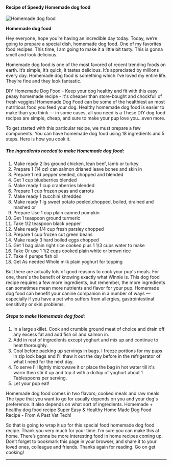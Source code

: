             

#### Recipe of Speedy Homemade dog food

![Homemade dog food](https://img-global.cpcdn.com/recipes/771b00c9c859db31/751x532cq70/homemade-dog-food-recipe-main-photo.jpg)

**Homemade dog food**

Hey everyone, hope you’re having an incredible day today. Today, we’re going to prepare a special dish, homemade dog food. One of my favorites food recipes. This time, I am going to make it a little bit tasty. This is gonna smell and look delicious.

Homemade dog food is one of the most favored of recent trending foods on earth. It’s simple, it’s quick, it tastes delicious. It’s appreciated by millions every day. Homemade dog food is something which I’ve loved my entire life. They’re fine and they look fantastic.

DIY Homemade Dog Food - Keep your dog healthy and fit with this easy peasy homemade recipe - it's cheaper than store-bought and chockfull of fresh veggies! Homemade Dog Food can be some of the healthiest an most nutritious food you feed your dog. Healthy homemade dog food is easier to make than you think — in some cases, all you need is a These DIY dog food recipes are simple, cheap, and sure to make your pup love you…even more.

To get started with this particular recipe, we must prepare a few components. You can have homemade dog food using 18 ingredients and 5 steps. Here is how you cook it.

##### The ingredients needed to make Homemade dog food:

1.  Make ready 2 lbs ground chicken, lean beef, lamb or turkey
2.  Prepare 1 (14 oz) can salmon drianed leave bones and skin in
3.  Prepare 1 red pepper seeded, chopped and blended
4.  Get 1 cup blueberries blended
5.  Make ready 1 cup cranberries blended
6.  Prepare 1 cup frozen peas and carrots
7.  Make ready 1 zucchini shredded
8.  Make ready 1 lg sweet potato peeled,chopped, boiled, drained and mashed or
9.  Prepare Use 1 cup plain canned pumpkin
10.  Get 1 teaspoon ground turmeric
11.  Take 1/2 teaspoon black pepper
12.  Make ready 1/4 cup fresh parsley chopped
13.  Prepare 1 cup frozen cut green beans
14.  Make ready 3 hard boiled eggs chopped
15.  Get 1 bag plain right rice cooked plus 1 1/3 cups water to make
16.  Take Or use 1 1/2 cups cooked plain white or brown rice
17.  Take 4 pumps fish oil
18.  Get As needed Whole milk plain yoghurt for topping

But there are actually lots of good reasons to cook your pup's meals. For one, there's the benefit of knowing exactly what Winnie is. This dog food recipe requires a few more ingredients, but remember, the more ingredients can sometimes mean more nutrients and flavor for your pup. Homemade dog food can benefit your canine companion in a number of ways — especially if you have a pet who suffers from allergies, gastrointestinal sensitivity or skin problems.

##### Steps to make Homemade dog food:

1.  In a large skillet. Cook and crumble ground meat of choice and drain off any excess fat and add fish oil and salmon in.
2.  Add in rest of ingredients except yoghurt and mix up and continue to heat thoroughly.
3.  Cool before packing up servings in bags. I freeze portions for my pups in zip lock bags and I'll thaw it out the day before in the refrigerator of what I need for the next day.
4.  To serve I'll lightly microwave it or place the bag in hot water till it's warm then stir it up and top it with a dollop of yoghurt about 1 Tablespoons per serving.
5.  Let your pup eat!

Homemade dog food comes in two flavors; cooked meals and raw meals. The type that you want to go for usually depends on you and your dog's preference. It also depends on what sort of ingredients. Homemade + healthy dog food recipe Super Easy & Healthy Home Made Dog Food Recipe - From A Past Vet Tech!

So that is going to wrap it up for this special food homemade dog food recipe. Thank you very much for your time. I’m sure you can make this at home. There’s gonna be more interesting food in home recipes coming up. Don’t forget to bookmark this page in your browser, and share it to your loved ones, colleague and friends. Thanks again for reading. Go on get cooking!

* * *